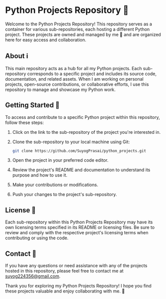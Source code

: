 # Python Projects Repository 🐍

Welcome to the Python Projects Repository! This repository serves as a container for various sub-repositories, each hosting a different Python project. These projects are owned and managed by me  👋 and are organized here for easy access and collaboration.

## About ℹ️

This main repository acts as a hub for all my Python projects. Each sub-repository corresponds to a specific project and includes its source code, documentation, and related assets. When I am working on personal projects, open-source contributions, or collaborative efforts, I use this repository to manage and showcase my Python work.

## Getting Started 🚀

To access and contribute to a specific Python project within this repository, follow these steps:

1. Click on the link to the sub-repository of the project you're interested in.

2. Clone the sub-repository to your local machine using Git:

   ```bash
   git clone https://github.com/SuyogPrasai/python_projects.git
    ```
3. Open the project in your preferred code editor.

4. Review the project's README and documentation to understand its purpose and how to use it.

5. Make your contributions or modifications.

6. Push your changes to the project's sub-repository.

## License  📝
Each sub-repository within this Python Projects Repository may have its own licensing terms specified in its README or licensing files. Be sure to review and comply with the respective project's licensing terms when contributing or using the code.

## Contact 📧
If you have any questions or need assistance with any of the projects hosted in this repository, please feel free to contact me at suyog224356@gmail.com.

Thank you for exploring my Python Projects Repository! I hope you find these projects valuable and enjoy collaborating with me. 🎉
